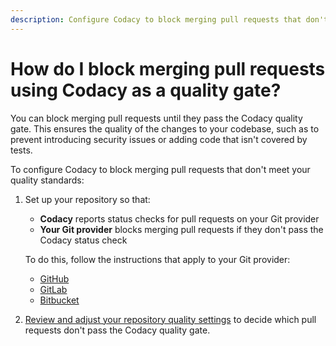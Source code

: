 ```yaml
---
description: Configure Codacy to block merging pull requests that don't meet your quality standards.
---
```


# How do I block merging pull requests using Codacy as a quality gate?

You can block merging pull requests until they pass the Codacy quality gate. This ensures the quality of the changes to your codebase, such as to prevent introducing security issues or adding code that isn't covered by tests.

To configure Codacy to block merging pull requests that don't meet your quality standards:

1.  Set up your repository so that:
    
    -   **Codacy** reports status checks for pull requests on your Git provider
    -   **Your Git provider** blocks merging pull requests if they don't pass the Codacy status check

    To do this, follow the instructions that apply to your Git provider:

    -   [GitHub](../../repositories-configure/integrations/github-integration.md#configuring-the-github-integration)
    -   [GitLab](../../repositories-configure/integrations/gitlab-integration.md#configuring-the-gitlab-integration)
    -   [Bitbucket](../../repositories-configure/integrations/bitbucket-integration.md#configuring-the-bitbucket-integration)

2.  [Review and adjust your repository quality settings](../../repositories-configure/adjusting-quality-settings.md) to decide which pull requests don't pass the Codacy quality gate.
